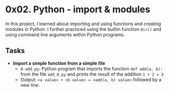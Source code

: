 # 0x02. Python - import & modules

In this project, I learned about importing and using functions and creating modules in Python. I further practiced using the builtin function `dir()` and using command line arguments within Python programs.

## Tasks
* **Import a simple function from a simple file**
  * `0-add.py`: Python program that imports the function `def add(a, b):` from the file `add_0.py` and prints the result of the addition `1 + 2 = 3`.
  * Output: `<a value> + <b value> = <add(a, b) value>` followed by a new line.
